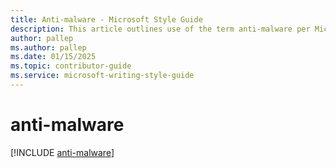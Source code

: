 ```yaml
---
title: Anti-malware - Microsoft Style Guide
description: This article outlines use of the term anti-malware per Microsoft style guidelines, with examples.
author: pallep
ms.author: pallep
ms.date: 01/15/2025
ms.topic: contributor-guide
ms.service: microsoft-writing-style-guide
---
```


# anti-malware

[!INCLUDE [anti-malware](~/../includes/anti-malware.md)]
